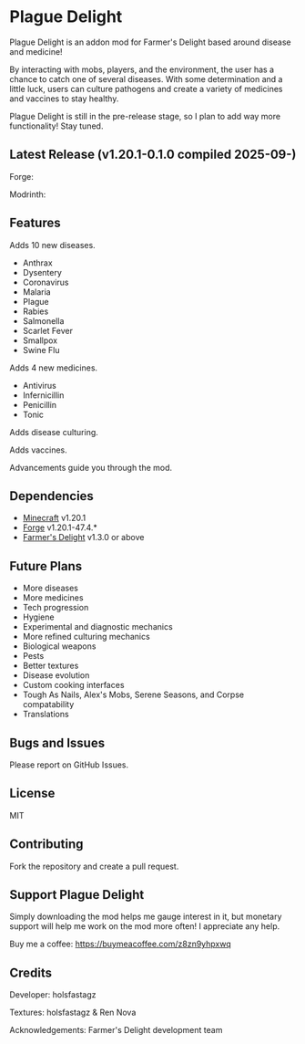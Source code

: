 # Plague Delight

Plague Delight is an addon mod for Farmer's Delight based around disease and
medicine!

By interacting with mobs, players, and the environment, the user has a chance
to catch one of several diseases. With some determination and a little luck,
users can culture pathogens and create a variety of medicines and vaccines to
stay healthy.

Plague Delight is still in the pre-release stage, so I plan to add way more
functionality! Stay tuned.

## Latest Release (v1.20.1-0.1.0 compiled 2025-09-)

Forge:

Modrinth:

## Features

Adds 10 new diseases.
- Anthrax
- Dysentery
- Coronavirus
- Malaria
- Plague 
- Rabies
- Salmonella
- Scarlet Fever
- Smallpox
- Swine Flu

Adds 4 new medicines.
- Antivirus
- Infernicillin
- Penicillin
- Tonic 

Adds disease culturing.

Adds vaccines.

Advancements guide you through the mod.

## Dependencies

- [Minecraft](https://minecraft.net) v1.20.1
- [Forge](https://files.minecraftforge.net/net/minecraftforge/forge/index_1.20.1.html) v1.20.1-47.4.*
- [Farmer's Delight](https://www.curseforge.com/minecraft/mc-mods/farmers-delight) v1.3.0 or above

## Future Plans

- More diseases
- More medicines
- Tech progression
- Hygiene
- Experimental and diagnostic mechanics
- More refined culturing mechanics
- Biological weapons
- Pests
- Better textures
- Disease evolution
- Custom cooking interfaces
- Tough As Nails, Alex's Mobs, Serene Seasons, and Corpse compatability
- Translations

## Bugs and Issues

Please report on GitHub Issues.

## License

MIT

## Contributing

Fork the repository and create a pull request.

## Support Plague Delight

Simply downloading the mod helps me gauge interest in it, but monetary support
will help me work on the mod more often! I appreciate any help.

Buy me a coffee: https://buymeacoffee.com/z8zn9yhpxwq

## Credits

Developer: holsfastagz

Textures: holsfastagz & Ren Nova

Acknowledgements: Farmer's Delight development team
